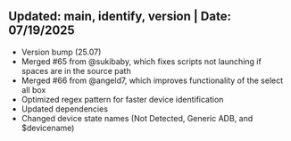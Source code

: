 ## Updated: main, identify, version | Date: 07/19/2025
- Version bump (25.07)
- Merged #65 from @sukibaby, which fixes scripts not launching if spaces are in the source path
- Merged #66 from @angeld7, which improves functionality of the select all box
- Optimized regex pattern for faster device identification
- Updated dependencies
- Changed device state names (Not Detected, Generic ADB, and $devicename)
